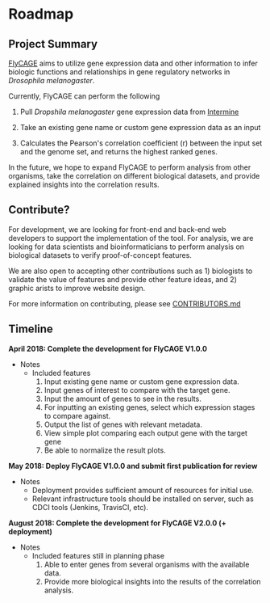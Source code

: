 # Roadmap

## Project Summary

[FlyCAGE](http://flycage.herokuapp.com/) aims to utilize gene expression data and other information to infer biologic functions and relationships in gene regulatory networks in _Drosophila melanogaster_. 

Currently, FlyCAGE can perform the following

  1. Pull _Dropshila melanogaster_ gene expression data from [Intermine](http://intermine.org/)
  
  2. Take an existing gene name or custom gene expression data as an input
  
  3. Calculates the Pearson's correlation coefficient (r) between the input set and the genome set, and returns the highest ranked genes.
  
  
In the future, we hope to expand FlyCAGE to perform analysis from other organisms, take the correlation on different biological datasets, and provide explained insights into the correlation results.

## Contribute?

For development, we are looking for front-end and back-end web developers to support the implementation of the tool. For analysis, we are looking for data scientists and bioinformaticians to perform analysis on biological datasets to verify proof-of-concept features.

We are also open to accepting other contributions such as 1) biologists to validate the value of features and provide other feature ideas, and 2) graphic arists to improve website design.

For more information on contributing, please see [CONTRIBUTORS.md](CONTRIBUTORS.md)


## Timeline

__April 2018: Complete the development for FlyCAGE V1.0.0__
  * Notes
    * Included features 
       1. Input existing gene name or custom gene expression data.
       2. Input genes of interest to compare with the target gene.
       3. Input the amount of genes to see in the results.
       4. For inputting an existing genes, select which expression stages to compare against.
       5. Output the list of genes with relevant metadata.
       6. View simple plot comparing each output gene with the target gene
       7. Be able to normalize the result plots.

__May 2018: Deploy FlyCAGE V1.0.0 and submit first publication for review__
  * Notes
    * Deployment provides sufficient amount of resources for initial use.
    * Relevant infrastructure tools should be installed on server, such as CDCI tools (Jenkins, TravisCI, etc).

__August 2018: Complete the development for FlyCAGE V2.0.0 (+ deployment)__
  * Notes
    * Included features still in planning phase
      1. Able to enter genes from several organisms with the available data.
      2. Provide more biological insights into the results of the correlation analysis.

